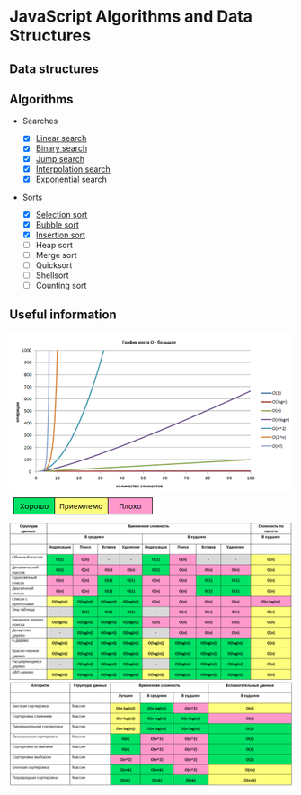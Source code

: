 # JavaScript Algorithms and Data Structures

## Data structures

## Algorithms

-   Searches

    -   [x] [Linear search](https://github.com/htdhcvm/javascript-algorithms/tree/master/algorithms/search/linear)
    -   [x] [Binary search](https://github.com/htdhcvm/javascript-algorithms/tree/master/algorithms/search/binary)
    -   [x] [Jump search](https://github.com/htdhcvm/javascript-algorithms/tree/master/algorithms/search/binary)
    -   [x] [Interpolation search](https://github.com/htdhcvm/javascript-algorithms/tree/master/algorithms/search/interpolation)
    -   [x] [Exponential search](https://github.com/htdhcvm/javascript-algorithms/tree/master/algorithms/search/exponential)

-   Sorts

    -   [x] [Selection sort](https://github.com/htdhcvm/javascript-algorithms/tree/master/algorithms/sort/selection)
    -   [x] [Bubble sort](https://github.com/htdhcvm/javascript-algorithms/tree/master/algorithms/sort/bubble)
    -   [x] [Insertion sort](https://github.com/htdhcvm/javascript-algorithms/tree/master/algorithms/sort/insertion)
    -   [ ] Heap sort
    -   [ ] Merge sort
    -   [ ] Quicksort
    -   [ ] Shellsort
    -   [ ] Counting sort

## Useful information

![График роста O](https://github.com/htdhcvm/javascript-algorithms/blob/master/assets/graphO.png)
![Определения](https://github.com/htdhcvm/javascript-algorithms/blob/master/assets/designations.png)
![Временная сложность структур данных](https://github.com/htdhcvm/javascript-algorithms/blob/master/assets/structuredata.png)
![Временная сложность сортировок с массивами](https://github.com/htdhcvm/javascript-algorithms/blob/master/assets/sorts.png)
